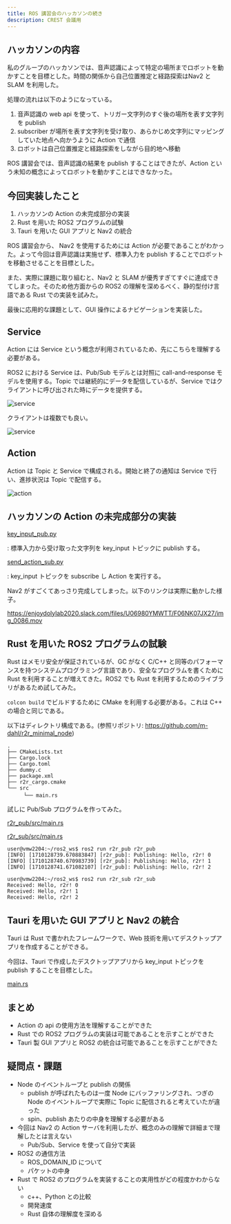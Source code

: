 ```yaml
---
title: ROS 講習会のハッカソンの続き
description: CREST 会議用
---
```


## ハッカソンの内容

私のグループのハッカソンでは、音声認識によって特定の場所までロボットを動かすことを目標とした。時間の関係から自己位置推定と経路探索はNav2 と SLAM を利用した。

処理の流れは以下のようになっている。

1. 音声認識の web api を使って、トリガー文字列のすぐ後の場所を表す文字列を publish
2. subscriber が場所を表す文字列を受け取り、あらかじめ文字列にマッピングしていた地点へ向かうように Action で通信
3. ロボットは自己位置推定と経路探索をしながら目的地へ移動

ROS 講習会では、音声認識の結果を publish することはできたが、Action という未知の概念によってロボットを動かすことはできなかった。

## 今回実装したこと

1. ハッカソンの Action の未完成部分の実装
2. Rust を用いた ROS2 プログラムの試験
3. Tauri を用いた GUI アプリと Nav2 の統合

ROS 講習会から、 Nav2 を使用するためには Action が必要であることがわかった。よって今回は音声認識は実施せず、標準入力を publish することでロボットを移動させることを目標とした。

また、実際に課題に取り組むと、Nav2 と SLAM が優秀すぎてすぐに達成できてしまった。そのため他方面からの ROS2 の理解を深めるべく、静的型付け言語である Rust での実装を試みた。

最後に応用的な課題として、GUI 操作によるナビゲーションを実装した。

## Service

Action には Service という概念が利用されているため、先にこちらを理解する必要がある。

ROS2 における Service は、Pub/Sub モデルとは対照に call-and-response モデルを使用する。Topic では継続的にデータを配信しているが、Service ではクライアントに呼び出された時にデータを提供する。

![service](https://docs.ros.org/en/foxy/_images/Service-SingleServiceClient.gif)

クライアントは複数でも良い。

![service](https://docs.ros.org/en/foxy/_images/Service-MultipleServiceClient.gif)

## Action

Action は Topic と Service で構成される。開始と終了の通知は Service で行い、進捗状況は Topic で配信する。

![action](https://docs.ros.org/en/foxy/_images/Action-SingleActionClient.gif)

## ハッカソンの Action の未完成部分の実装

[key_input_pub.py](https://github.com/jme-rs/ros2_ws/blob/main/src/nav2_test/nav2_test/key_input_pub.py)

: 標準入力から受け取った文字列を key_input トピックに publish する。

[send_action_sub.py](https://github.com/jme-rs/ros2_ws/blob/main/src/nav2_test/nav2_test/send_action_sub.py)

: key_input トピックを subscribe し Action を実行する。

Nav2 がすごくてあっさり完成してしまった。以下のリンクは実際に動かした様子。

<https://enjoydolylab2020.slack.com/files/U06980YMWTT/F06NK07JX27/img_0086.mov>

## Rust を用いた ROS2 プログラムの試験

Rust はメモリ安全が保証されているが、GC がなく C/C++ と同等のパフォーマンスを持つシステムプログラミング言語であり、安全なプログラムを書くために Rust を利用することが増えてきた。ROS2 でも Rust を利用するためのライブラリがあるため試してみた。

`colcon build` でビルドするために CMake を利用する必要がある。これは C++ の場合と同じである。

以下はディレクトリ構成である。(参照リポジトリ: <https://github.com/m-dahl/r2r_minimal_node>)

```text
.
├── CMakeLists.txt
├── Cargo.lock
├── Cargo.toml
├── dummy.c
├── package.xml
├── r2r_cargo.cmake
└── src
　　  └── main.rs
```

試しに Pub/Sub プログラムを作ってみた。

[r2r_pub/src/main.rs](https://github.com/jme-rs/ros2_ws/blob/main/src/r2r_test/r2r_pub/src/main.rs)

[r2r_sub/src/main.rs](https://github.com/jme-rs/ros2_ws/blob/main/src/r2r_test/r2r_sub/src/main.rs)

```text
user@vmw2204:~/ros2_ws$ ros2 run r2r_pub r2r_pub
[INFO] [1710128739.670883847] [r2r_pub]: Publishing: Hello, r2r! 0
[INFO] [1710128740.670983739] [r2r_pub]: Publishing: Hello, r2r! 1
[INFO] [1710128741.671082107] [r2r_pub]: Publishing: Hello, r2r! 2
```

```text
user@vmw2204:~/ros2_ws$ ros2 run r2r_sub r2r_sub
Received: Hello, r2r! 0
Received: Hello, r2r! 1
Received: Hello, r2r! 2
```

## Tauri を用いた GUI アプリと Nav2 の統合

Tauri は Rust で書かれたフレームワークで、Web 技術を用いてデスクトップアプリを作成することができる。

今回は、Tauri で作成したデスクトップアプリから key_input トピックを publish することを目標とした。

[main.rs](https://github.com/jme-rs/ros2_ws/blob/main/src/nav2_tauri/src-tauri/src/main.rs)

## まとめ

- Action の api の使用方法を理解することができた
- Rust での ROS2 プログラムの実装は可能であることを示すことができた
- Tauri 製 GUI アプリと ROS2 の統合は可能であることを示すことができた

## 疑問点・課題

- Node のイベントループと publish の関係
  - publish が呼ばれたものは一度 Node にバッファリングされ、つぎの Node のイベントループで実際に Topic に配信されると考えていたが違った
  - spin、publish あたりの中身を理解する必要がある
- 今回は Nav2 の Action サーバを利用したが、概念のみの理解で詳細まで理解したとは言えない
  - Pub/Sub、Service を使って自分で実装
- ROS2 の通信方法
  - ROS_DOMAIN_ID について
  - パケットの中身
- Rust で ROS2 のプログラムを実装することの実用性がどの程度かわからない
  - c++、Python との比較
  - 開発速度
  - Rust 自体の理解度を深める

